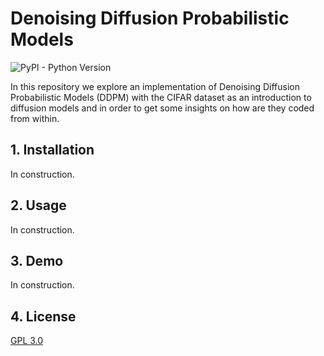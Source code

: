 # Denoising Diffusion Probabilistic Models

![PyPI - Python Version](https://img.shields.io/pypi/pyversions/memray)

In this repository we explore an implementation of Denoising Diffusion Probabilistic Models (DDPM) with the CIFAR dataset as an introduction to diffusion models and in order to get some insights on how are they coded from within.


## 1. Installation

In construction.


## 2. Usage

In construction.


## 3. Demo

In construction.


## 4. License

[GPL 3.0](https://choosealicense.com/licenses/gpl-3.0/)
